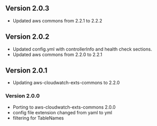 ## Version 2.0.3
 - Updated aws commons from 2.2.1 to 2.2.2

## Version 2.0.2
 - Updated config.yml with controllerInfo and health check sections.
 - Updated aws commons from 2.2.0 to 2.2.1

## Version 2.0.1
- Updating aws-cloudwatch-exts-commons to 2.2.0

### Version 2.0.0
* Porting to aws-cloudwatch-exts-commons 2.0.0
* config file extension changed from yaml to yml
* filtering for TableNames
